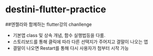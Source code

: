 # destini-flutter-practice

##엔젤라와 함께하는 flutter강의 chanllenge
- 기본앱 class 및 상속 개념, 함수 실행법등을 다룸.
- 스토리보드를 통해 클릭에 따라 다른 선택지가 주어지고 결말이 나오는 앱
- 결말이 나오면 Restart를 통해 다시 사용자가 첨부터 시작 가능
